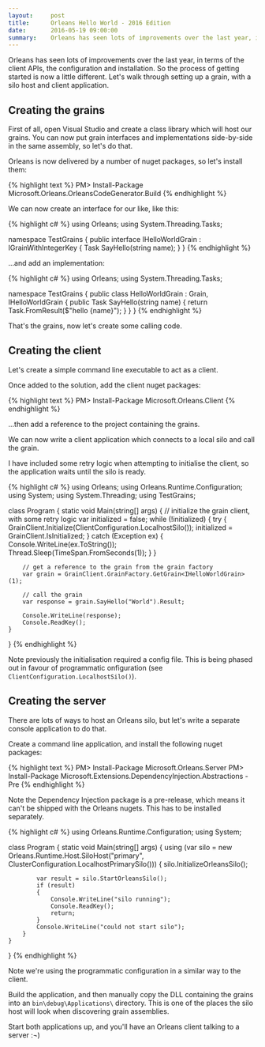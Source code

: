 ```yaml
---
layout:     post
title:      Orleans Hello World - 2016 Edition
date:       2016-05-19 09:00:00
summary:    Orleans has seen lots of improvements over the last year, in terms of the client APIs, the configuration and installation. So the process of getting started is now a little different. Let's walk through setting up a grain, with a silo host and client application.
---
```


Orleans has seen lots of improvements over the last year, in terms of the client APIs, the configuration and installation.
So the process of getting started is now a little different. Let's walk through setting up a grain, with a silo host and client application.

## Creating the grains

First of all, open Visual Studio and create a class library which will host our grains. You can now put grain
interfaces and implementations side-by-side in the same assembly, so let's do that.

Orleans is now delivered by a number of nuget packages, so let's install them:

{% highlight text %}
PM> Install-Package Microsoft.Orleans.OrleansCodeGenerator.Build
{% endhighlight %}

We can now create an interface for our like, like this:

{% highlight c# %}
using Orleans;
using System.Threading.Tasks;

namespace TestGrains
{
    public interface IHelloWorldGrain : IGrainWithIntegerKey
    {
        Task<string> SayHello(string name);
    }
}
{% endhighlight %}

...and add an implementation:

{% highlight c# %}
using Orleans;
using System.Threading.Tasks;

namespace TestGrains
{
    public class HelloWorldGrain : Grain, IHelloWorldGrain
    {
        public Task<string> SayHello(string name)
        {
            return Task.FromResult($"hello {name}");
        }
    }
}
{% endhighlight %}

That's the grains, now let's create some calling code.

## Creating the client

Let's create a simple command line executable to act as a client.

Once added to the solution, add the client nuget packages:

{% highlight text %}
PM> Install-Package Microsoft.Orleans.Client
{% endhighlight %}

...then add a reference to the project containing the grains.

We can now write a client application which connects to a local silo and call the grain.

I have included some retry logic when attempting to initialise the client, so the application waits until the silo is ready.

{% highlight c# %}
using Orleans;
using Orleans.Runtime.Configuration;
using System;
using System.Threading;
using TestGrains;

class Program
{
    static void Main(string[] args)
    {
        // initialize the grain client, with some retry logic
        var initialized = false;
        while (!initialized)
        {
            try
            {
                GrainClient.Initialize(ClientConfiguration.LocalhostSilo());
                initialized = GrainClient.IsInitialized;
            }
            catch (Exception ex)
            {
                Console.WriteLine(ex.ToString());
                Thread.Sleep(TimeSpan.FromSeconds(1));
            }
        }

        // get a reference to the grain from the grain factory
        var grain = GrainClient.GrainFactory.GetGrain<IHelloWorldGrain>(1);

        // call the grain
        var response = grain.SayHello("World").Result;

        Console.WriteLine(response);
        Console.ReadKey();
    }
}
{% endhighlight %}

Note previously the initialisation required a config file. This is being phased out in favour of programmatic onfiguration (see `ClientConfiguration.LocalhostSilo()`).

## Creating the server

There are lots of ways to host an Orleans silo, but let's write a separate console application to do that.

Create a command line application, and install the following nuget packages:

{% highlight text %}
PM> Install-Package Microsoft.Orleans.Server
PM> Install-Package Microsoft.Extensions.DependencyInjection.Abstractions -Pre
{% endhighlight %}

Note the Dependency Injection package is a pre-release, which means it can't be shipped with the Orleans nugets. This has to be installed separately.

{% highlight c# %}
using Orleans.Runtime.Configuration;
using System;

class Program
{
    static void Main(string[] args)
    {
        using (var silo = new Orleans.Runtime.Host.SiloHost("primary", ClusterConfiguration.LocalhostPrimarySilo()))
        {
            silo.InitializeOrleansSilo();

            var result = silo.StartOrleansSilo();
            if (result)
            {
                Console.WriteLine("silo running");
                Console.ReadKey();
                return;
            }
            Console.WriteLine("could not start silo");
        }
    }
}
{% endhighlight %}

Note we're using the programmatic configuration in a similar way to the client.

Build the application, and then manually copy the DLL containing the grains into an `bin\debug\Applications\` directory.
This is one of the places the silo host will look when discovering grain assemblies.

Start both applications up, and you'll have an Orleans client talking to a server :¬)
